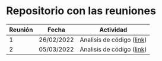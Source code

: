 # Repositorio con las reuniones


|Reunión|Fecha|Actividad|
|---|---|---|
|1|26/02/2022|Analisis de código ([link](26_02_2022/))|
|2|05/03/2022|Analisis de código ([link](05_03_2022/))|
